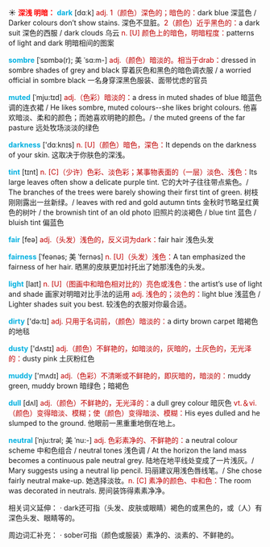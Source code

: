 ☀ <font color="red">**深浅 明暗：**</font>
<font color="sky blue">**dark**</font> [dɑːk] 
<font color="#c00000">adj. 1（颜色）深色的；暗色的：</font>dark blue 深蓝色 / Darker colours don’t show stains. 深色不显脏。<font color="#c00000">2（颜色）近乎黑色的：</font>a dark suit 深色的西服 / dark clouds 乌云 <font color="#c00000">n. [U] 颜色上的暗色，明暗程度：</font>patterns of light and dark 明暗相间的图案
           
<font color="sky blue">**sombre**</font> [ˈsɒmbə(r); 美 ˈsɑ:m-]
<font color="#c00000">adj.（颜色）暗淡的。相当于drab：</font>dressed in sombre shades of grey and black 穿着灰色和黑色的暗色调衣服 / a worried official in sombre black 一名身穿深黑色服装、面带忧虑的官员
           
<font color="sky blue">**muted**</font> [ˈmju:tɪd]
<font color="#c00000">adj.（色彩）暗淡的：</font>a dress in muted shades of blue 暗蓝色调的连衣裙 / He likes sombre, muted colours--she likes bright colours. 他喜欢暗淡、柔和的颜色；而她喜欢明艳的颜色。/ the muted greens of the far pasture 远处牧场淡淡的绿色

<font color="sky blue">**darkness**</font> ['dɑːknɪs] 
<font color="#c00000">n. [U]（颜色）暗色，深色：</font>It depends on the darkness of your skin. 这取决于你肤色的深浅。
           
<font color="sky blue">**tint**</font> [tɪnt]
<font color="#c00000">n. [C]（少许）色彩、淡色彩；某事物表面的（一层）淡色、浅色：</font>Its large leaves often show a delicate purple tint. 它的大叶子往往带点紫色。/ The branches of the trees were barely showing their first tint of green. 树枝刚刚露出一丝新绿。/ leaves with red and gold autumn tints 金秋时节略呈红黄色的树叶 / the brownish tint of an old photo 旧照片的淡褐色 / blue tint 蓝色 / bluish tint 偏蓝色

<font color="sky blue">**fair**</font> [feə] 
<font color="#c00000">adj.（头发）浅色的，反义词为dark：</font>fair hair 浅色头发
           
<font color="sky blue">**fairness**</font> [ˈfeənəs; 美 ˈfernəs]
<font color="#c00000">n. [U]（头发）浅色：</font>A tan emphasized the fairness of her hair. 晒黑的皮肤更加衬托出了她那浅色的头发。

<font color="sky blue">**light**</font> [laɪt] 
<font color="#c00000">n. [U]（图画中和暗色相对比的）亮色或浅色：</font>the artist’s use of light and shade 画家对明暗对比手法的运用 <font color="#c00000">adj. 浅色的；淡色的：</font>light blue 浅蓝色 / Lighter shades suit you best. 较浅色的衣服对你最合适。

<font color="sky blue">**dirty**</font> ['də:tɪ] 
<font color="#c00000">adj. 只用于名词前，（颜色）暗淡的：</font>a dirty brown carpet 暗褐色的地毯

<font color="sky blue">**dusty**</font> ['dʌstɪ] 
<font color="#c00000">adj.（颜色）不鲜艳的，如暗淡的，灰暗的，土灰色的，无光泽的：</font>dusty pink 土灰粉红色

<font color="sky blue">**muddy**</font> ['mʌdɪ] 
<font color="#c00000">adj.（色彩）不清晰或不鲜艳的，即灰暗的，暗淡的：</font>muddy green, muddy brown 暗绿色；暗褐色

<font color="sky blue">**dull**</font> [dʌl] 
<font color="#c00000">adj.（颜色）不鲜艳的，无光泽的：</font>a dull grey colour 暗灰色 <font color="#c00000">vt.＆vi.（颜色）变得暗淡、模糊；使（颜色）变得暗淡、模糊：</font>His eyes dulled and he slumped to the ground. 他眼前一黑重重地倒在地上。
           
<font color="sky blue">**neutral**</font> [ˈnju:trəl; 美 ˈnu:-]
<font color="#c00000">adj. 色彩素净的、不鲜艳的：</font>a neutral colour scheme 中和色组合 / neutral tones 浅色调 / At the horizon the land mass becomes a continuous pale neutral grey. 陆地在地平线处变成了一片浅灰。/ Mary suggests using a neutral lip pencil. 玛丽建议用浅色唇线笔。/ She chose fairly neutral make-up. 她选择淡妆。<font color="#c00000">n. [C] 素净的颜色、中和色：</font>The room was decorated in neutrals. 房间装饰得素素净净。

相关词义延伸：
· dark还可指（头发、皮肤或眼睛）褐色的或黑色的，或（人）有深色头发、眼睛等的。

周边词汇补充：
· sober可指（颜色或服装）素净的、淡素的、不鲜艳的。
